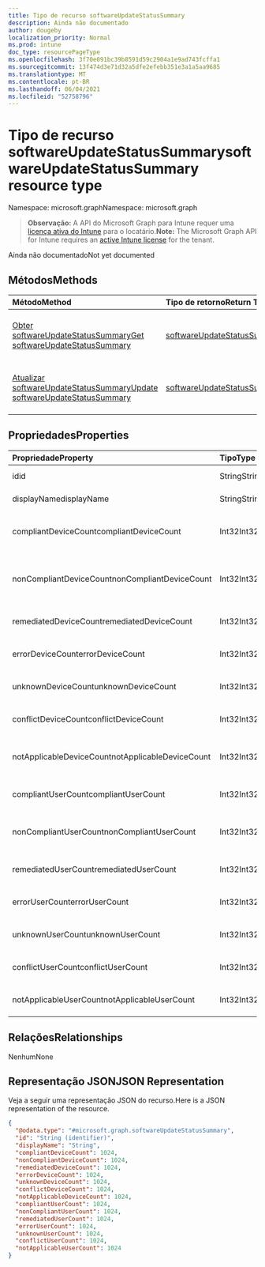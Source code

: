 ```yaml
---
title: Tipo de recurso softwareUpdateStatusSummary
description: Ainda não documentado
author: dougeby
localization_priority: Normal
ms.prod: intune
doc_type: resourcePageType
ms.openlocfilehash: 3f70e091bc39b8591d59c2904a1e9ad743fcffa1
ms.sourcegitcommit: 13f474d3e71d32a5dfe2efebb351e3a1a5aa9685
ms.translationtype: MT
ms.contentlocale: pt-BR
ms.lasthandoff: 06/04/2021
ms.locfileid: "52758796"
---
```

# <a name="softwareupdatestatussummary-resource-type"></a><span data-ttu-id="c7075-103">Tipo de recurso softwareUpdateStatusSummary</span><span class="sxs-lookup"><span data-stu-id="c7075-103">softwareUpdateStatusSummary resource type</span></span>

<span data-ttu-id="c7075-104">Namespace: microsoft.graph</span><span class="sxs-lookup"><span data-stu-id="c7075-104">Namespace: microsoft.graph</span></span>

> <span data-ttu-id="c7075-105">**Observação:** A API do Microsoft Graph para Intune requer uma [licença ativa do Intune](https://go.microsoft.com/fwlink/?linkid=839381) para o locatário.</span><span class="sxs-lookup"><span data-stu-id="c7075-105">**Note:** The Microsoft Graph API for Intune requires an [active Intune license](https://go.microsoft.com/fwlink/?linkid=839381) for the tenant.</span></span>

<span data-ttu-id="c7075-106">Ainda não documentado</span><span class="sxs-lookup"><span data-stu-id="c7075-106">Not yet documented</span></span>

## <a name="methods"></a><span data-ttu-id="c7075-107">Métodos</span><span class="sxs-lookup"><span data-stu-id="c7075-107">Methods</span></span>
|<span data-ttu-id="c7075-108">Método</span><span class="sxs-lookup"><span data-stu-id="c7075-108">Method</span></span>|<span data-ttu-id="c7075-109">Tipo de retorno</span><span class="sxs-lookup"><span data-stu-id="c7075-109">Return Type</span></span>|<span data-ttu-id="c7075-110">Descrição</span><span class="sxs-lookup"><span data-stu-id="c7075-110">Description</span></span>|
|:---|:---|:---|
|[<span data-ttu-id="c7075-111">Obter softwareUpdateStatusSummary</span><span class="sxs-lookup"><span data-stu-id="c7075-111">Get softwareUpdateStatusSummary</span></span>](../api/intune-deviceconfig-softwareupdatestatussummary-get.md)|[<span data-ttu-id="c7075-112">softwareUpdateStatusSummary</span><span class="sxs-lookup"><span data-stu-id="c7075-112">softwareUpdateStatusSummary</span></span>](../resources/intune-deviceconfig-softwareupdatestatussummary.md)|<span data-ttu-id="c7075-113">Ler propriedades e relações de objetos de [softwareUpdateStatusSummary](../resources/intune-deviceconfig-softwareupdatestatussummary.md).</span><span class="sxs-lookup"><span data-stu-id="c7075-113">Read properties and relationships of the [softwareUpdateStatusSummary](../resources/intune-deviceconfig-softwareupdatestatussummary.md) object.</span></span>|
|[<span data-ttu-id="c7075-114">Atualizar softwareUpdateStatusSummary</span><span class="sxs-lookup"><span data-stu-id="c7075-114">Update softwareUpdateStatusSummary</span></span>](../api/intune-deviceconfig-softwareupdatestatussummary-update.md)|[<span data-ttu-id="c7075-115">softwareUpdateStatusSummary</span><span class="sxs-lookup"><span data-stu-id="c7075-115">softwareUpdateStatusSummary</span></span>](../resources/intune-deviceconfig-softwareupdatestatussummary.md)|<span data-ttu-id="c7075-116">Atualizar as propriedades de um objeto de [softwareUpdateStatusSummary](../resources/intune-deviceconfig-softwareupdatestatussummary.md).</span><span class="sxs-lookup"><span data-stu-id="c7075-116">Update the properties of a [softwareUpdateStatusSummary](../resources/intune-deviceconfig-softwareupdatestatussummary.md) object.</span></span>|

## <a name="properties"></a><span data-ttu-id="c7075-117">Propriedades</span><span class="sxs-lookup"><span data-stu-id="c7075-117">Properties</span></span>
|<span data-ttu-id="c7075-118">Propriedade</span><span class="sxs-lookup"><span data-stu-id="c7075-118">Property</span></span>|<span data-ttu-id="c7075-119">Tipo</span><span class="sxs-lookup"><span data-stu-id="c7075-119">Type</span></span>|<span data-ttu-id="c7075-120">Descrição</span><span class="sxs-lookup"><span data-stu-id="c7075-120">Description</span></span>|
|:---|:---|:---|
|<span data-ttu-id="c7075-121">id</span><span class="sxs-lookup"><span data-stu-id="c7075-121">id</span></span>|<span data-ttu-id="c7075-122">String</span><span class="sxs-lookup"><span data-stu-id="c7075-122">String</span></span>|<span data-ttu-id="c7075-123">Chave da entidade.</span><span class="sxs-lookup"><span data-stu-id="c7075-123">Key of the entity.</span></span>|
|<span data-ttu-id="c7075-124">displayName</span><span class="sxs-lookup"><span data-stu-id="c7075-124">displayName</span></span>|<span data-ttu-id="c7075-125">String</span><span class="sxs-lookup"><span data-stu-id="c7075-125">String</span></span>|<span data-ttu-id="c7075-126">O nome da política.</span><span class="sxs-lookup"><span data-stu-id="c7075-126">The name of the policy.</span></span>|
|<span data-ttu-id="c7075-127">compliantDeviceCount</span><span class="sxs-lookup"><span data-stu-id="c7075-127">compliantDeviceCount</span></span>|<span data-ttu-id="c7075-128">Int32</span><span class="sxs-lookup"><span data-stu-id="c7075-128">Int32</span></span>|<span data-ttu-id="c7075-129">Número de dispositivos em conformidade.</span><span class="sxs-lookup"><span data-stu-id="c7075-129">Number of compliant devices.</span></span>|
|<span data-ttu-id="c7075-130">nonCompliantDeviceCount</span><span class="sxs-lookup"><span data-stu-id="c7075-130">nonCompliantDeviceCount</span></span>|<span data-ttu-id="c7075-131">Int32</span><span class="sxs-lookup"><span data-stu-id="c7075-131">Int32</span></span>|<span data-ttu-id="c7075-132">Número de dispositivos sem conformidade.</span><span class="sxs-lookup"><span data-stu-id="c7075-132">Number of non compliant devices.</span></span>|
|<span data-ttu-id="c7075-133">remediatedDeviceCount</span><span class="sxs-lookup"><span data-stu-id="c7075-133">remediatedDeviceCount</span></span>|<span data-ttu-id="c7075-134">Int32</span><span class="sxs-lookup"><span data-stu-id="c7075-134">Int32</span></span>|<span data-ttu-id="c7075-135">Número de dispositivos corrigidos.</span><span class="sxs-lookup"><span data-stu-id="c7075-135">Number of remediated devices.</span></span>|
|<span data-ttu-id="c7075-136">errorDeviceCount</span><span class="sxs-lookup"><span data-stu-id="c7075-136">errorDeviceCount</span></span>|<span data-ttu-id="c7075-137">Int32</span><span class="sxs-lookup"><span data-stu-id="c7075-137">Int32</span></span>|<span data-ttu-id="c7075-138">Número de dispositivos com erro.</span><span class="sxs-lookup"><span data-stu-id="c7075-138">Number of devices had error.</span></span>|
|<span data-ttu-id="c7075-139">unknownDeviceCount</span><span class="sxs-lookup"><span data-stu-id="c7075-139">unknownDeviceCount</span></span>|<span data-ttu-id="c7075-140">Int32</span><span class="sxs-lookup"><span data-stu-id="c7075-140">Int32</span></span>|<span data-ttu-id="c7075-141">Número de dispositivos desconhecidos.</span><span class="sxs-lookup"><span data-stu-id="c7075-141">Number of unknown devices.</span></span>|
|<span data-ttu-id="c7075-142">conflictDeviceCount</span><span class="sxs-lookup"><span data-stu-id="c7075-142">conflictDeviceCount</span></span>|<span data-ttu-id="c7075-143">Int32</span><span class="sxs-lookup"><span data-stu-id="c7075-143">Int32</span></span>|<span data-ttu-id="c7075-144">Número de dispositivos em conflito.</span><span class="sxs-lookup"><span data-stu-id="c7075-144">Number of conflict devices.</span></span>|
|<span data-ttu-id="c7075-145">notApplicableDeviceCount</span><span class="sxs-lookup"><span data-stu-id="c7075-145">notApplicableDeviceCount</span></span>|<span data-ttu-id="c7075-146">Int32</span><span class="sxs-lookup"><span data-stu-id="c7075-146">Int32</span></span>|<span data-ttu-id="c7075-147">Número de dispositivos não aplicáveis.</span><span class="sxs-lookup"><span data-stu-id="c7075-147">Number of not applicable devices.</span></span>|
|<span data-ttu-id="c7075-148">compliantUserCount</span><span class="sxs-lookup"><span data-stu-id="c7075-148">compliantUserCount</span></span>|<span data-ttu-id="c7075-149">Int32</span><span class="sxs-lookup"><span data-stu-id="c7075-149">Int32</span></span>|<span data-ttu-id="c7075-150">Número de usuários em conformidade.</span><span class="sxs-lookup"><span data-stu-id="c7075-150">Number of compliant users.</span></span>|
|<span data-ttu-id="c7075-151">nonCompliantUserCount</span><span class="sxs-lookup"><span data-stu-id="c7075-151">nonCompliantUserCount</span></span>|<span data-ttu-id="c7075-152">Int32</span><span class="sxs-lookup"><span data-stu-id="c7075-152">Int32</span></span>|<span data-ttu-id="c7075-153">Número de usuários em não conformidade.</span><span class="sxs-lookup"><span data-stu-id="c7075-153">Number of non compliant users.</span></span>|
|<span data-ttu-id="c7075-154">remediatedUserCount</span><span class="sxs-lookup"><span data-stu-id="c7075-154">remediatedUserCount</span></span>|<span data-ttu-id="c7075-155">Int32</span><span class="sxs-lookup"><span data-stu-id="c7075-155">Int32</span></span>|<span data-ttu-id="c7075-156">Número de usuários corrigidos.</span><span class="sxs-lookup"><span data-stu-id="c7075-156">Number of remediated users.</span></span>|
|<span data-ttu-id="c7075-157">errorUserCount</span><span class="sxs-lookup"><span data-stu-id="c7075-157">errorUserCount</span></span>|<span data-ttu-id="c7075-158">Int32</span><span class="sxs-lookup"><span data-stu-id="c7075-158">Int32</span></span>|<span data-ttu-id="c7075-159">Número de usuários com erro.</span><span class="sxs-lookup"><span data-stu-id="c7075-159">Number of users had error.</span></span>|
|<span data-ttu-id="c7075-160">unknownUserCount</span><span class="sxs-lookup"><span data-stu-id="c7075-160">unknownUserCount</span></span>|<span data-ttu-id="c7075-161">Int32</span><span class="sxs-lookup"><span data-stu-id="c7075-161">Int32</span></span>|<span data-ttu-id="c7075-162">Número de usuários desconhecidos.</span><span class="sxs-lookup"><span data-stu-id="c7075-162">Number of unknown users.</span></span>|
|<span data-ttu-id="c7075-163">conflictUserCount</span><span class="sxs-lookup"><span data-stu-id="c7075-163">conflictUserCount</span></span>|<span data-ttu-id="c7075-164">Int32</span><span class="sxs-lookup"><span data-stu-id="c7075-164">Int32</span></span>|<span data-ttu-id="c7075-165">Número de usuários com conflitos.</span><span class="sxs-lookup"><span data-stu-id="c7075-165">Number of conflict users.</span></span>|
|<span data-ttu-id="c7075-166">notApplicableUserCount</span><span class="sxs-lookup"><span data-stu-id="c7075-166">notApplicableUserCount</span></span>|<span data-ttu-id="c7075-167">Int32</span><span class="sxs-lookup"><span data-stu-id="c7075-167">Int32</span></span>|<span data-ttu-id="c7075-168">Número de usuários não aplicáveis.</span><span class="sxs-lookup"><span data-stu-id="c7075-168">Number of not applicable users.</span></span>|

## <a name="relationships"></a><span data-ttu-id="c7075-169">Relações</span><span class="sxs-lookup"><span data-stu-id="c7075-169">Relationships</span></span>
<span data-ttu-id="c7075-170">Nenhum</span><span class="sxs-lookup"><span data-stu-id="c7075-170">None</span></span>

## <a name="json-representation"></a><span data-ttu-id="c7075-171">Representação JSON</span><span class="sxs-lookup"><span data-stu-id="c7075-171">JSON Representation</span></span>
<span data-ttu-id="c7075-172">Veja a seguir uma representação JSON do recurso.</span><span class="sxs-lookup"><span data-stu-id="c7075-172">Here is a JSON representation of the resource.</span></span>
<!-- {
  "blockType": "resource",
  "keyProperty": "id",
  "@odata.type": "microsoft.graph.softwareUpdateStatusSummary"
}
-->
``` json
{
  "@odata.type": "#microsoft.graph.softwareUpdateStatusSummary",
  "id": "String (identifier)",
  "displayName": "String",
  "compliantDeviceCount": 1024,
  "nonCompliantDeviceCount": 1024,
  "remediatedDeviceCount": 1024,
  "errorDeviceCount": 1024,
  "unknownDeviceCount": 1024,
  "conflictDeviceCount": 1024,
  "notApplicableDeviceCount": 1024,
  "compliantUserCount": 1024,
  "nonCompliantUserCount": 1024,
  "remediatedUserCount": 1024,
  "errorUserCount": 1024,
  "unknownUserCount": 1024,
  "conflictUserCount": 1024,
  "notApplicableUserCount": 1024
}
```




